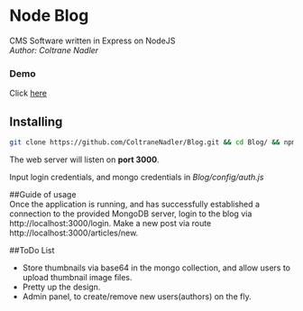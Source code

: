 # Node Blog  
CMS Software written in Express on NodeJS  
*Author: Coltrane Nadler*  

### Demo  
Click [here](http://104.236.239.153:3000/)  
  
  
## Installing  
```bash  
git clone https://github.com/ColtraneNadler/Blog.git && cd Blog/ && npm install && node app.js
```  
The web server will listen on **port 3000**.  
  
Input login credentials, and mongo credentials in _Blog/config/auth.js_

##Guide of usage  
Once the application is running, and has successfully established a connection to the provided MongoDB server, login to the blog via http://localhost:3000/login. Make a new post via route http://localhost:3000/articles/new.  
  
##ToDo List  
* Store thumbnails via base64 in the mongo collection, and allow users to upload thumbnail image files.  
* Pretty up the design.  
* Admin panel, to create/remove new users(authors) on the fly.



